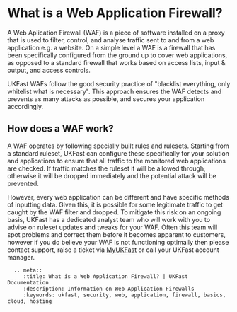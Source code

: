 # What is a Web Application Firewall?

A Web Aplication Firewall (WAF) is a piece of software installed on a proxy that is used to filter, control, and analyse traffic sent to and from a web application e.g. a website.
On a simple level a WAF is a firewall that has been specifically configured from the ground up to cover web applications, as opposed to a standard firewall that works based on access lists, input & output, and access controls. 

UKFast WAFs follow the good security practice of "blacklist everything, only whitelist what is necessary". This approach ensures the WAF detects and prevents as many attacks as possible, and secures your application accordingly.

## How does a WAF work?

A WAF operates by following specially built rules and rulesets. Starting from a standard ruleset, UKFast can configure these specifically for your solution and applications to ensure that all traffic to the monitored web applications are checked.  If traffic matches the ruleset it will be allowed through, otherwise it will be dropped immediately and the potential attack will be prevented. 

However, every web application can be different and have specific methods of inputting data. Given this, it is possible for some legitimate traffic to get caught by the WAF filter and dropped.  To mitigate this risk on an ongoing basis, UKFast has a dedicated analyst team who will work with you to advise on ruleset updates and tweaks for your WAF.  Often this team will spot problems and correct them before it becomes apparent to customers, however if you do believe your WAF is not functioning optimally then please contact support, raise a ticket via [MyUKFast](https://my.ukfast.co.uk) or call your UKFast account manager.

```eval_rst
  .. meta::
     :title: What is a Web Application Firewall? | UKFast Documentation
     :description: Information on Web Application Firewalls
     :keywords: ukfast, security, web, application, firewall, basics, cloud, hosting


